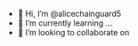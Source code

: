 - 👋 Hi, I’m @alicechainguard5
- 🌱 I’m currently learning ...
- 💞️ I’m looking to collaborate on 

<!---
alicechainguard5/alicechainguard5 is a ✨ special ✨ repository because its `README.md` (this file) appears on your GitHub profile.
You can click the Preview link to take a look at your changes.
--->
